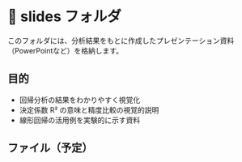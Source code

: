 # 📝 slides フォルダ

このフォルダには、分析結果をもとに作成したプレゼンテーション資料（PowerPointなど）を格納します。

## 目的

- 回帰分析の結果をわかりやすく視覚化
- 決定係数 R² の意味と精度比較の視覚的説明
- 線形回帰の活用例を実験的に示す資料

## ファイル（予定）
